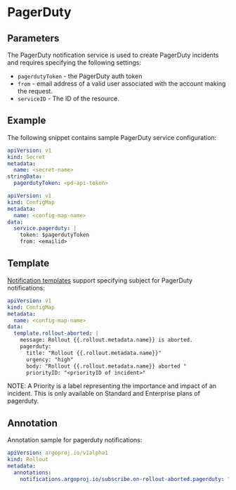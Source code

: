 # PagerDuty

## Parameters

The PagerDuty notification service is used to create PagerDuty incidents and requires specifying the following settings:

* `pagerdutyToken` - the PagerDuty auth token
* `from` - email address of a valid user associated with the account making the request.
* `serviceID` - The ID of the resource.


## Example

The following snippet contains sample PagerDuty service configuration:

```yaml
apiVersion: v1
kind: Secret
metadata:
  name: <secret-name>
stringData:
  pagerdutyToken: <pd-api-token>
```

```yaml
apiVersion: v1
kind: ConfigMap
metadata:
  name: <config-map-name>
data:
  service.pagerduty: |
    token: $pagerdutyToken
    from: <emailid>
```

## Template

[Notification templates](../templates.md) support specifying subject for PagerDuty notifications:

```yaml
apiVersion: v1
kind: ConfigMap
metadata:
  name: <config-map-name>
data:
  template.rollout-aborted: |
    message: Rollout {{.rollout.metadata.name}} is aborted.
    pagerduty:
      title: "Rollout {{.rollout.metadata.name}}"
      urgency: "high"
      body: "Rollout {{.rollout.metadata.name}} aborted "
      priorityID: "<priorityID of incident>"
```

NOTE: A Priority is a label representing the importance and impact of an incident. This is only available on Standard and Enterprise plans of pagerduty.

## Annotation

Annotation sample for pagerduty notifications:
```yaml
apiVersion: argoproj.io/v1alpha1
kind: Rollout
metadata:
  annotations:
    notifications.argoproj.io/subscribe.on-rollout-aborted.pagerduty: "<serviceID for PagerDuty>"
```
